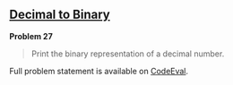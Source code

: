 [Decimal to Binary][ce]
-----------------------

**Problem 27**

> Print the binary representation of a decimal number.

Full problem statement is available on [CodeEval][ce].

[ce]: https://www.codeeval.com/browse/27/
      "View problem statement on CodeEval"
